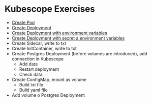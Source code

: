 # Kubescope Exercises

- [Create Pod](./01-pod-local-access/question.md)
- [Create Deployment](./02-deployment/question.md)
- [Create Deployment with environment variables](./03-env-variables/question.md)
- [Create Deployment with secret a environment variables](./04-secrets-as-env/question.md)
- Create Sidecar, write to txt
- Create InitContainer, write to txt
- Create Postgres Deployment (before volumes are introduced), add connection in Kubescope
  - Add data
  - Restart deployment
  - Check data
- Create ConfigMap, mount as volume
  - Build txt file
  - Build yaml file
- Add volume o Postgres Deployment

